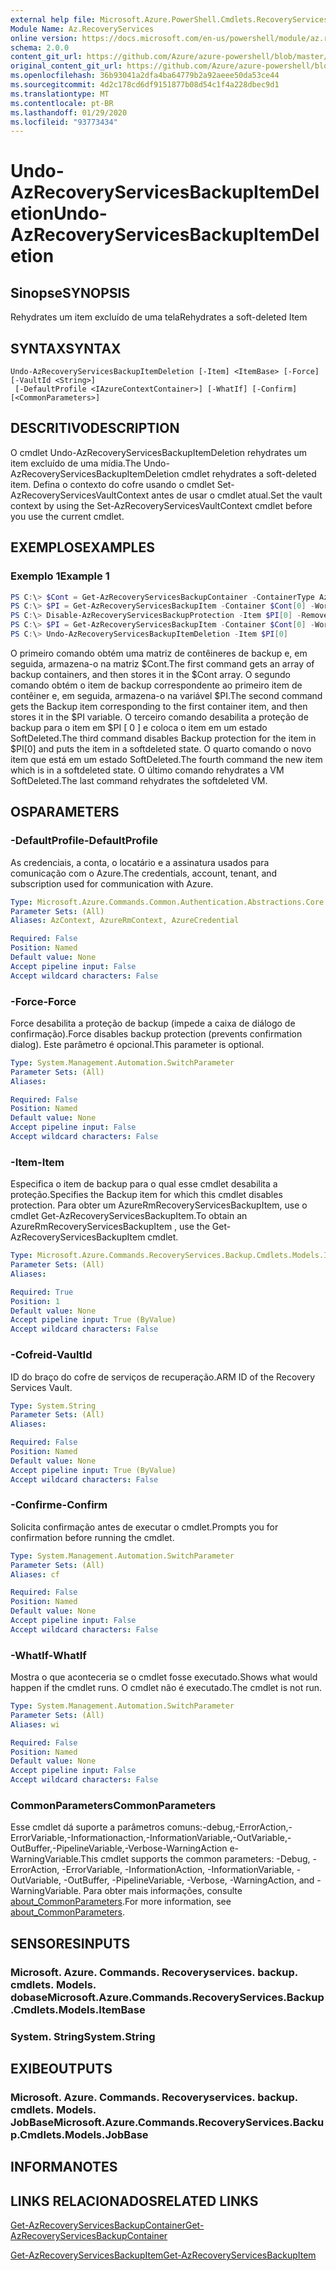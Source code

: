 ```yaml
---
external help file: Microsoft.Azure.PowerShell.Cmdlets.RecoveryServices.Backup.dll-Help.xml
Module Name: Az.RecoveryServices
online version: https://docs.microsoft.com/en-us/powershell/module/az.recoveryservices/undo-azrecoveryservicesbackupitemdeletion
schema: 2.0.0
content_git_url: https://github.com/Azure/azure-powershell/blob/master/src/RecoveryServices/RecoveryServices/help/Undo-AzRecoveryServicesBackupItemDeletion.md
original_content_git_url: https://github.com/Azure/azure-powershell/blob/master/src/RecoveryServices/RecoveryServices/help/Undo-AzRecoveryServicesBackupItemDeletion.md
ms.openlocfilehash: 36b93041a2dfa4ba64779b2a92aeee50da53ce44
ms.sourcegitcommit: 4d2c178cd6df9151877b08d54c1f4a228dbec9d1
ms.translationtype: MT
ms.contentlocale: pt-BR
ms.lasthandoff: 01/29/2020
ms.locfileid: "93773434"
---
```

# <span data-ttu-id="1ba53-101">Undo-AzRecoveryServicesBackupItemDeletion</span><span class="sxs-lookup"><span data-stu-id="1ba53-101">Undo-AzRecoveryServicesBackupItemDeletion</span></span>

## <span data-ttu-id="1ba53-102">Sinopse</span><span class="sxs-lookup"><span data-stu-id="1ba53-102">SYNOPSIS</span></span>
<span data-ttu-id="1ba53-103">Rehydrates um item excluído de uma tela</span><span class="sxs-lookup"><span data-stu-id="1ba53-103">Rehydrates a soft-deleted Item</span></span>

## <span data-ttu-id="1ba53-104">SYNTAX</span><span class="sxs-lookup"><span data-stu-id="1ba53-104">SYNTAX</span></span>

```
Undo-AzRecoveryServicesBackupItemDeletion [-Item] <ItemBase> [-Force] [-VaultId <String>]
 [-DefaultProfile <IAzureContextContainer>] [-WhatIf] [-Confirm] [<CommonParameters>]
```

## <span data-ttu-id="1ba53-105">DESCRITIVO</span><span class="sxs-lookup"><span data-stu-id="1ba53-105">DESCRIPTION</span></span>
<span data-ttu-id="1ba53-106">O cmdlet Undo-AzRecoveryServicesBackupItemDeletion rehydrates um item excluído de uma mídia.</span><span class="sxs-lookup"><span data-stu-id="1ba53-106">The Undo-AzRecoveryServicesBackupItemDeletion cmdlet rehydrates a soft-deleted item.</span></span>
<span data-ttu-id="1ba53-107">Defina o contexto do cofre usando o cmdlet Set-AzRecoveryServicesVaultContext antes de usar o cmdlet atual.</span><span class="sxs-lookup"><span data-stu-id="1ba53-107">Set the vault context by using the Set-AzRecoveryServicesVaultContext cmdlet before you use the current cmdlet.</span></span>

## <span data-ttu-id="1ba53-108">EXEMPLOS</span><span class="sxs-lookup"><span data-stu-id="1ba53-108">EXAMPLES</span></span>

### <span data-ttu-id="1ba53-109">Exemplo 1</span><span class="sxs-lookup"><span data-stu-id="1ba53-109">Example 1</span></span>
```powershell
PS C:\> $Cont = Get-AzRecoveryServicesBackupContainer -ContainerType AzureVM
PS C:\> $PI = Get-AzRecoveryServicesBackupItem -Container $Cont[0] -WorkloadType AzureVM 
PS C:\> Disable-AzRecoveryServicesBackupProtection -Item $PI[0] -RemoveRecoveryPoints
PS C:\> $PI = Get-AzRecoveryServicesBackupItem -Container $Cont[0] -WorkloadType AzureVM 
PS C:\> Undo-AzRecoveryServicesBackupItemDeletion -Item $PI[0]
```

<span data-ttu-id="1ba53-110">O primeiro comando obtém uma matriz de contêineres de backup e, em seguida, armazena-o na matriz $Cont.</span><span class="sxs-lookup"><span data-stu-id="1ba53-110">The first command gets an array of backup containers, and then stores it in the $Cont array.</span></span>
<span data-ttu-id="1ba53-111">O segundo comando obtém o item de backup correspondente ao primeiro item de contêiner e, em seguida, armazena-o na variável $PI.</span><span class="sxs-lookup"><span data-stu-id="1ba53-111">The second command gets the Backup item corresponding to the first container item, and then stores it in the $PI variable.</span></span>
<span data-ttu-id="1ba53-112">O terceiro comando desabilita a proteção de backup para o item em $PI \[ 0 \] e coloca o item em um estado SoftDeleted.</span><span class="sxs-lookup"><span data-stu-id="1ba53-112">The third command disables Backup protection for the item in $PI\[0\] and puts the item in a softdeleted state.</span></span>
<span data-ttu-id="1ba53-113">O quarto comando o novo item que está em um estado SoftDeleted.</span><span class="sxs-lookup"><span data-stu-id="1ba53-113">The fourth command the new item which is in a softdeleted state.</span></span>
<span data-ttu-id="1ba53-114">O último comando rehydrates a VM SoftDeleted.</span><span class="sxs-lookup"><span data-stu-id="1ba53-114">The last command rehydrates the softdeleted VM.</span></span>


## <span data-ttu-id="1ba53-115">OS</span><span class="sxs-lookup"><span data-stu-id="1ba53-115">PARAMETERS</span></span>

### <span data-ttu-id="1ba53-116">-DefaultProfile</span><span class="sxs-lookup"><span data-stu-id="1ba53-116">-DefaultProfile</span></span>
<span data-ttu-id="1ba53-117">As credenciais, a conta, o locatário e a assinatura usados para comunicação com o Azure.</span><span class="sxs-lookup"><span data-stu-id="1ba53-117">The credentials, account, tenant, and subscription used for communication with Azure.</span></span>

```yaml
Type: Microsoft.Azure.Commands.Common.Authentication.Abstractions.Core.IAzureContextContainer
Parameter Sets: (All)
Aliases: AzContext, AzureRmContext, AzureCredential

Required: False
Position: Named
Default value: None
Accept pipeline input: False
Accept wildcard characters: False
```

### <span data-ttu-id="1ba53-118">-Force</span><span class="sxs-lookup"><span data-stu-id="1ba53-118">-Force</span></span>
<span data-ttu-id="1ba53-119">Force desabilita a proteção de backup (impede a caixa de diálogo de confirmação).</span><span class="sxs-lookup"><span data-stu-id="1ba53-119">Force disables backup protection (prevents confirmation dialog).</span></span>
<span data-ttu-id="1ba53-120">Este parâmetro é opcional.</span><span class="sxs-lookup"><span data-stu-id="1ba53-120">This parameter is optional.</span></span>

```yaml
Type: System.Management.Automation.SwitchParameter
Parameter Sets: (All)
Aliases:

Required: False
Position: Named
Default value: None
Accept pipeline input: False
Accept wildcard characters: False
```

### <span data-ttu-id="1ba53-121">-Item</span><span class="sxs-lookup"><span data-stu-id="1ba53-121">-Item</span></span>
<span data-ttu-id="1ba53-122">Especifica o item de backup para o qual esse cmdlet desabilita a proteção.</span><span class="sxs-lookup"><span data-stu-id="1ba53-122">Specifies the Backup item for which this cmdlet disables protection.</span></span>
<span data-ttu-id="1ba53-123">Para obter um AzureRmRecoveryServicesBackupItem, use o cmdlet Get-AzRecoveryServicesBackupItem.</span><span class="sxs-lookup"><span data-stu-id="1ba53-123">To obtain an AzureRmRecoveryServicesBackupItem , use the Get-AzRecoveryServicesBackupItem cmdlet.</span></span>

```yaml
Type: Microsoft.Azure.Commands.RecoveryServices.Backup.Cmdlets.Models.ItemBase
Parameter Sets: (All)
Aliases:

Required: True
Position: 1
Default value: None
Accept pipeline input: True (ByValue)
Accept wildcard characters: False
```

### <span data-ttu-id="1ba53-124">-Cofreid</span><span class="sxs-lookup"><span data-stu-id="1ba53-124">-VaultId</span></span>
<span data-ttu-id="1ba53-125">ID do braço do cofre de serviços de recuperação.</span><span class="sxs-lookup"><span data-stu-id="1ba53-125">ARM ID of the Recovery Services Vault.</span></span>

```yaml
Type: System.String
Parameter Sets: (All)
Aliases:

Required: False
Position: Named
Default value: None
Accept pipeline input: True (ByValue)
Accept wildcard characters: False
```

### <span data-ttu-id="1ba53-126">-Confirme</span><span class="sxs-lookup"><span data-stu-id="1ba53-126">-Confirm</span></span>
<span data-ttu-id="1ba53-127">Solicita confirmação antes de executar o cmdlet.</span><span class="sxs-lookup"><span data-stu-id="1ba53-127">Prompts you for confirmation before running the cmdlet.</span></span>

```yaml
Type: System.Management.Automation.SwitchParameter
Parameter Sets: (All)
Aliases: cf

Required: False
Position: Named
Default value: None
Accept pipeline input: False
Accept wildcard characters: False
```

### <span data-ttu-id="1ba53-128">-WhatIf</span><span class="sxs-lookup"><span data-stu-id="1ba53-128">-WhatIf</span></span>
<span data-ttu-id="1ba53-129">Mostra o que aconteceria se o cmdlet fosse executado.</span><span class="sxs-lookup"><span data-stu-id="1ba53-129">Shows what would happen if the cmdlet runs.</span></span>
<span data-ttu-id="1ba53-130">O cmdlet não é executado.</span><span class="sxs-lookup"><span data-stu-id="1ba53-130">The cmdlet is not run.</span></span>

```yaml
Type: System.Management.Automation.SwitchParameter
Parameter Sets: (All)
Aliases: wi

Required: False
Position: Named
Default value: None
Accept pipeline input: False
Accept wildcard characters: False
```

### <span data-ttu-id="1ba53-131">CommonParameters</span><span class="sxs-lookup"><span data-stu-id="1ba53-131">CommonParameters</span></span>
<span data-ttu-id="1ba53-132">Esse cmdlet dá suporte a parâmetros comuns:-debug,-ErrorAction,-ErrorVariable,-Informationaction,-InformationVariable,-OutVariable,-OutBuffer,-PipelineVariable,-Verbose-WarningAction e-WarningVariable.</span><span class="sxs-lookup"><span data-stu-id="1ba53-132">This cmdlet supports the common parameters: -Debug, -ErrorAction, -ErrorVariable, -InformationAction, -InformationVariable, -OutVariable, -OutBuffer, -PipelineVariable, -Verbose, -WarningAction, and -WarningVariable.</span></span> <span data-ttu-id="1ba53-133">Para obter mais informações, consulte [about_CommonParameters](https://go.microsoft.com/fwlink/?LinkID=113216).</span><span class="sxs-lookup"><span data-stu-id="1ba53-133">For more information, see [about_CommonParameters](https://go.microsoft.com/fwlink/?LinkID=113216).</span></span>

## <span data-ttu-id="1ba53-134">SENSORES</span><span class="sxs-lookup"><span data-stu-id="1ba53-134">INPUTS</span></span>

### <span data-ttu-id="1ba53-135">Microsoft. Azure. Commands. Recoveryservices. backup. cmdlets. Models. dobase</span><span class="sxs-lookup"><span data-stu-id="1ba53-135">Microsoft.Azure.Commands.RecoveryServices.Backup.Cmdlets.Models.ItemBase</span></span>

### <span data-ttu-id="1ba53-136">System. String</span><span class="sxs-lookup"><span data-stu-id="1ba53-136">System.String</span></span>

## <span data-ttu-id="1ba53-137">EXIBE</span><span class="sxs-lookup"><span data-stu-id="1ba53-137">OUTPUTS</span></span>

### <span data-ttu-id="1ba53-138">Microsoft. Azure. Commands. Recoveryservices. backup. cmdlets. Models. JobBase</span><span class="sxs-lookup"><span data-stu-id="1ba53-138">Microsoft.Azure.Commands.RecoveryServices.Backup.Cmdlets.Models.JobBase</span></span>

## <span data-ttu-id="1ba53-139">INFORMA</span><span class="sxs-lookup"><span data-stu-id="1ba53-139">NOTES</span></span>

## <span data-ttu-id="1ba53-140">LINKS RELACIONADOS</span><span class="sxs-lookup"><span data-stu-id="1ba53-140">RELATED LINKS</span></span>

[<span data-ttu-id="1ba53-141">Get-AzRecoveryServicesBackupContainer</span><span class="sxs-lookup"><span data-stu-id="1ba53-141">Get-AzRecoveryServicesBackupContainer</span></span>]()

[<span data-ttu-id="1ba53-142">Get-AzRecoveryServicesBackupItem</span><span class="sxs-lookup"><span data-stu-id="1ba53-142">Get-AzRecoveryServicesBackupItem</span></span>]()

